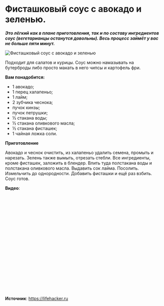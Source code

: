 # Фисташковый соус с авокадо и зеленью.

_**Это лёгкий как в плане приготовления, так и по составу ингредиентов соус (вегетарианцы останутся довольны). Весь процесс займёт у вас не больше пяти минут.**_

![Фисташковый соус с авокадо и зеленью](/images/Kulinar/Sous/fistash_avokado.jpg 'Фисташковый соус с авокадо и зеленью')

Подходит для салатов и курицы. Соус можно намазывать на бутерброды либо просто макать в него чипсы и картофель фри.

**Вам понадобится:**

- 1 авокадо;
- 1 перец халапеньо;
- 1 лайм;
- 2 зубчика чеснока;
- пучок кинзы;
- пучок петрушки;
- ½ стакана воды;
- ½ стакана оливкового масла;
- ½ стакана фисташек;
- 1 чайная ложка соли.

**Приготовление**

Авокадо и чеснок очистить, из халапеньо удалить семена, промыть и нарезать. Зелень также вымыть, отрезать стебли. Все ингредиенты, кроме фисташек, заложить в блендер. Влить туда полстакана воды и полстакана оливкового масла. Выдавить сок лайма. Посолить. Измельчить до однородности. Добавить фисташки и ещё раз взбить. Соус готов.

**Видео**:

<div class="youtube" id="KZuLsHG-s2A" style="width: 560px; height: 315px;"></div>

**Источник**: https://lifehacker.ru

